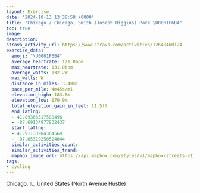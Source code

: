 ```yaml
---
layout: Exercise
date: '2024-10-13 13:38:59 +0000'
title: "Chicago / Chicago, Smith (Joseph Higgins) Park \U0001F6B4"
toc: true
image:
description:
strava_activity_url: https://www.strava.com/activities/12648460124
exercise_data:
  emoji: "\U0001F6B4"
  average_heartrate: 121.0bpm
  max_heartrate: 131.0bpm
  average_watts: 132.2W
  max_watts: W
  distance_in_miles: 3.49mi
  pace_per_mile: 4m45s/mi
  elevation_high: 183.6m
  elevation_low: 179.9m
  total_elevation_gain_in_feet: 11.5ft
  end_latlng:
  - 41.89366517588496
  - -87.69134977832437
  start_latlng:
  - 41.91133984364569
  - -87.65319250524044
  similar_activities_count:
  similar_activities_trend:
  mapbox_image_url: https://api.mapbox.com/styles/v1/mapbox/streets-v11/static/path-5+787af2-1.0(yux~Fbh_vODlWB~BB%7C%40DhMFpGG%7C%40%3F~CHlINpb%40NjYBxA%40VDNH%3F%60%40URGx%40G~%40EzTQfDAlGItCArKMxIGhp%40m%40bA%3Fd%40FJHBHDt%40AdJXvp%40E%7C%40Kl%40gBzF),pin-s-s+e5b22e(-87.65586,41.91085),pin-s-f+89ae00(-87.68896000000001,41.89131999999999)/auto/800x800?access_token=pk.eyJ1Ijoiam9zaGJlY2ttYW4iLCJhIjoiY205eWR2aDd1MWZ6djJrbXc4a3M0bWZleiJ9.XiG9OWkNcZk2QzjJbxLB4A
tags:
- cycling
---
```




Chicago, IL, United States (North Avenue Hustle)
